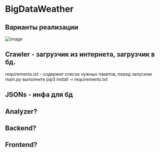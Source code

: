 # BigDataWeather

## Варианты реализации
![image](https://user-images.githubusercontent.com/59066874/136658010-fd92d2ea-47dc-470d-813e-4c609cf1a22a.png)

## Crawler - загрузчик из интернета, загрузчик в бд.
requirements.txt - содержит список нужных пакетов, перед запуском main.py выполните pip3 install -r requirements.txt

## JSONs - инфа для бд

## Analyzer?

## Backend?

## Frontend?

